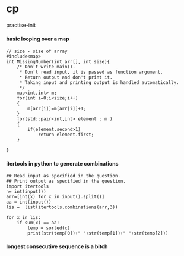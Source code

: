 # cp
practise-init

#### basic looping over a map
```
// size - size of array
#include<map>
int MissingNumber(int arr[], int size){
    /* Don't write main().
     * Don't read input, it is passed as function argument.
     * Return output and don't print it.
     * Taking input and printing output is handled automatically.
     */
    map<int,int> m;
    for(int i=0;i<size;i++)
    {
        m[arr[i]]=m[arr[i]]+1;
    }
    for(std::pair<int,int> element : m )
    {
        if(element.second>1)
            return element.first;
    }

}

```
#### itertools in python to generate combinations

```
## Read input as specified in the question.
## Print output as specified in the question.
import itertools
n= int(input())
arr=[int(x) for x in input().split()]
aa = int(input())
lis =  list(itertools.combinations(arr,3))

for x in lis:
    if sum(x) == aa:
        temp = sorted(x)
        print(str(temp[0])+" "+str(temp[1])+" "+str(temp[2]))
```
#### longest consecutive sequence is a bitch

```
